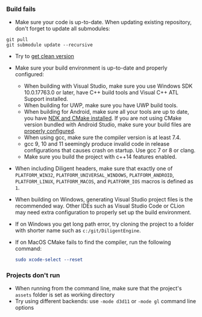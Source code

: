 ### Build fails
  
* Make sure your code is up-to-date. When updating existing repository, don't forget to update all submodules:

```
git pull
git submodule update --recursive
```

* Try to [get clean version](https://github.com/DiligentGraphics/DiligentEngine#cloning-the-repository)

* Make sure your build environment is up-to-date and properly configured:
  * When building with Visual Studio, make sure you use Windows SDK 10.0.17763.0 or later,
    have C++ build tools and Visual C++ ATL Support installed.
  * When building for UWP, make sure you have UWP build tools.
  * When building for Android, make sure all your tools are up to date, you have
    [NDK and CMake installed](https://developer.android.com/studio/projects/install-ndk).
    If you are not using CMake version bundled with Android Studio, make sure your build files are
    [properly configured](https://developer.android.com/studio/projects/add-native-code.html#use_a_custom_cmake_version).
  * When using gcc, make sure the compiler version is at least 7.4.
  * gcc 9, 10 and 11 seemingly produce invalid code in release configurations that causes crash on startup.
    Use gcc 7 or 8 or clang.
  * Make sure you build the project with c++14 features enabled.

* When including Diligent headers, make sure that exactly one of `PLATFORM_WIN32`,
  `PLATFORM_UNIVERSAL_WINDOWS`, `PLATFORM_ANDROID`, `PLATFORM_LINUX`, `PLATFORM_MACOS`, and
  `PLATFORM_IOS` macros is defined as `1`.

* When building on Windows, generating Visual Studio project files is the recommended way.
  Other IDEs such as Visual Studio Code or CLion may need extra configuration to properly set up
  the build environment.

* If on Windows you get long path error, try cloning the project to a folder with shorter name
  such as `c:/git/DiligentEngine`.

* If on MacOS CMake fails to find the compiler, run the following command:
  ```cmake
  sudo xcode-select --reset
  ```  

### Projects don't run

* When running from the command line, make sure that the project's `assets` folder is set as working directory
* Try using different backends: use `-mode d3d11` or `-mode gl` command line options 

